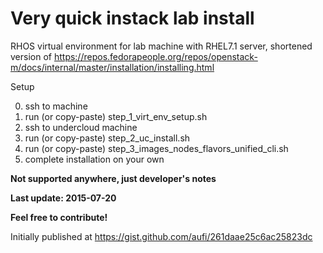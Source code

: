Very quick instack lab install
==============================

RHOS virtual environment for lab machine with RHEL7.1 server, shortened version of https://repos.fedorapeople.org/repos/openstack-m/docs/internal/master/installation/installing.html

Setup

0. ssh to machine
1. run (or copy-paste) step_1_virt_env_setup.sh
2. ssh to undercloud machine
3. run (or copy-paste) step_2_uc_install.sh
4. run (or copy-paste) step_3_images_nodes_flavors_unified_cli.sh
5. complete installation on your own

**Not supported anywhere, just developer's notes**

**Last update: 2015-07-20**

**Feel free to contribute!**

Initially published at https://gist.github.com/aufi/261daae25c6ac25823dc
